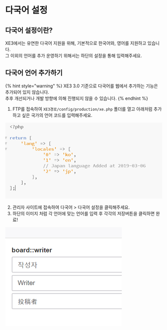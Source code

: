 # 다국어 설정

## 다국어 설정이란?

XE3에서는 유연한 다국어 지원을 위해, 기본적으로 한국어와, 영어를 지원하고 있습니다.  
그 이외의 언어를 추가 운영하기 위해서는 하단의 설정을 통해 입력해주세요.

## 다국어 언어 추가하기

{% hint style="warning" %}
XE3 3.0 기준으로 다국어를 웹에서 추가하는 기능은 추가되어 있지 않습니다.  
추후 개선되거나 개발 방향에 의해 진행되지 않을 수 있습니다.
{% endhint %}

1. FTP를 접속하여 `XE3경로/config/production/xe.php` 폴더를 열고 아래처럼 추가하고 싶은 국가의 언어 코드를 입력해주세요.

![XE3root/config/production/xe.php](../../../.gitbook/assets/cnf_prd_xephp.PNG)

2. 관리자 사이트에 접속하여 다국어 &gt; 다국어 설정을 클릭해주세요.  
3. 하단의 이미지 처럼 각 언어에 맞는 언어를 입력 후 각각의 저장버튼을 클릭하면 완료!

![&#xC704;&#xC5D0;&#xC11C; &#xCC28;&#xB840;&#xB85C; &#xD55C;&#xAD6D;&#xC5B4;, &#xC601;&#xC5B4;, &#xC77C;&#xBCF8;&#xC5B4; &#xC21C;](../../../.gitbook/assets/lang_set.PNG)

